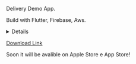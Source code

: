  Delivery Demo App.
 
 Build with Flutter, Firebase, Aws.
 
 
<details>
  <img src="https://user-images.githubusercontent.com/40797880/146843386-68fb154f-f685-47dd-bb87-16ec978a2e25.jpeg" width="200" height="400">
 <img src="https://user-images.githubusercontent.com/40797880/146843388-1ca89c04-f322-49b1-a782-21c7688227bb.jpeg" width="200" height="400">
 <img src="https://user-images.githubusercontent.com/40797880/146843371-2dc2e4ff-d4d7-41ef-8625-b6cd7da6b789.jpeg" width="200" height="400">
 <img src="https://user-images.githubusercontent.com/40797880/146843391-660d5f83-5843-4e93-a0cb-c4f3e38f087e.jpeg" width="200" height="400">
 <img src="https://user-images.githubusercontent.com/40797880/146843374-6f71b51f-46d9-4be4-be06-3b535cccc650.jpeg" width="200" height="400">
 <img src="https://user-images.githubusercontent.com/40797880/146843375-28ca18fd-f20d-4525-a493-d285375cf4ac.jpeg" width="200" height="400">
 <img src="https://user-images.githubusercontent.com/40797880/146843377-e7a7b37f-9be9-4647-9552-d2558b862edf.jpeg" width="200" height="400">
 <img src="https://user-images.githubusercontent.com/40797880/146843378-028c33db-8d0f-4d39-8538-621e23551115.jpeg" width="200" height="400">
 <img src="https://user-images.githubusercontent.com/40797880/146843380-b8a9e029-2442-4786-92b9-aa336d5e9ab2.jpeg" width="200" height="400">
 <img src="https://user-images.githubusercontent.com/40797880/146843381-363dc61d-4539-4d5d-a961-44cc9eb8a0ae.jpeg" width="200" height="400">
 <img src="https://user-images.githubusercontent.com/40797880/146843382-c58a7364-fca8-482f-a555-04d7f4fb8960.jpeg" width="200" height="400">
</details>
 
 
 <a id="raw-url" href="https://buycheap.app.br/delivery.apk">Download Link</a>

Soon it will be avalible on Apple Store e App Store!
